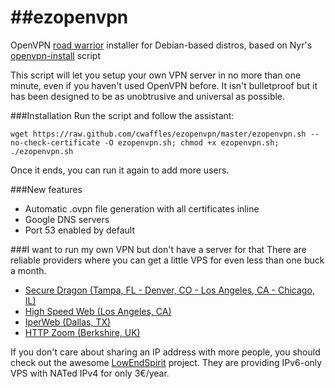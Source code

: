 ##ezopenvpn
=========

OpenVPN [road warrior](http://en.wikipedia.org/wiki/Road_warrior_%28computing%29) installer for Debian-based distros, based on Nyr's [openvpn-install](https://github.com/Nyr/openvpn-install) script

This script will let you setup your own VPN server in no more than one minute, even if you haven't used OpenVPN before. It isn't bulletproof but it has been designed to be as unobtrusive and universal as possible.

###Installation
Run the script and follow the assistant:

`wget https://raw.github.com/cwaffles/ezopenvpn/master/ezopenvpn.sh --no-check-certificate -O ezopenvpn.sh; chmod +x ezopenvpn.sh; ./ezopenvpn.sh`

Once it ends, you can run it again to add more users.

###New features
- Automatic .ovpn file generation with all certificates inline
- Google DNS servers
- Port 53 enabled by default

###I want to run my own VPN but don't have a server for that
There are reliable providers where you can get a little VPS for even less than one buck a month.

- [Secure Dragon (Tampa, FL - Denver, CO - Los Angeles, CA - Chicago, IL)](https://securedragon.net/openvz.php)
- [High Speed Web (Los Angeles, CA)](http://www.highspeedweb.net/)
- [IperWeb (Dallas, TX)](http://my.iperweb.com/cart/)
- [HTTP Zoom (Berkshire, UK)](http://httpzoom.com/)

If you don't care about sharing an IP address with more people, you should check out the awesome [LowEndSpirit](http://lowendspirit.com/) project. They are providing IPv6-only VPS with NATed IPv4 for only 3€/year.